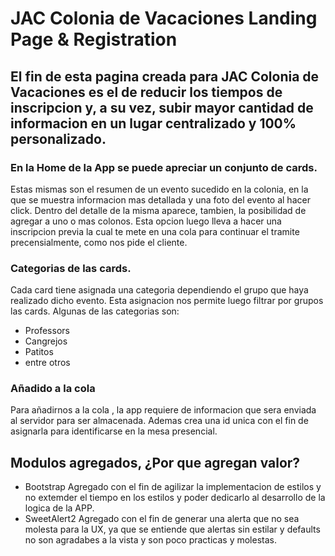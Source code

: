 # JAC Colonia de Vacaciones Landing Page & Registration

## El fin de esta pagina creada para JAC Colonia de Vacaciones es el de reducir los tiempos de inscripcion y, a su vez, subir mayor cantidad de informacion en un lugar centralizado y 100% personalizado.

### En la Home de la App se puede apreciar un conjunto de cards.
Estas mismas son el resumen de un evento sucedido en la colonia, en la que se muestra informacion mas detallada y una foto del evento al hacer click.
Dentro del detalle de la misma aparece, tambien, la posibilidad de agregar a uno o mas colonos.
Esta opcion luego lleva a hacer una inscripcion previa la cual te mete en una cola para continuar el tramite precensialmente, como nos pide el cliente.

### Categorias de las cards.
Cada card tiene asignada una categoria dependiendo el grupo que haya realizado dicho evento.
Esta asignacion nos permite luego filtrar por grupos las cards.
Algunas de las categorias son:
- Professors
- Cangrejos
- Patitos
- entre otros

### Añadido a la cola
Para añadirnos a la cola , la app requiere de informacion que sera enviada al servidor para ser almacenada.
Ademas crea una id unica con el fin de asignarla para identificarse en la mesa presencial.

## Modulos agregados, ¿Por que agregan valor?
- Bootstrap
Agregado con el fin de agilizar la implementacion de estilos y no extemder el tiempo en los estilos y poder dedicarlo al desarrollo de la logica de la APP.
- SweetAlert2
Agregado con el fin de generar una alerta que no sea molesta para la UX, ya que se entiende que alertas sin estilar y defaults no son agradabes a la vista y son poco practicas y molestas.